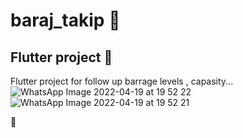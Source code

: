 # baraj_takip 💖




## Flutter project 💖

Flutter project for follow up barrage levels , capasity...![WhatsApp Image 2022-04-19 at 19 52 22](https://user-images.githubusercontent.com/63900364/164059624-f653a812-fc1c-42fc-ab3e-ee822b311fa7.jpeg)
![WhatsApp Image 2022-04-19 at 19 52 21](https://user-images.githubusercontent.com/63900364/164059639-9dbbb808-7420-4890-8b45-abc293ab3137.jpeg)


💖
